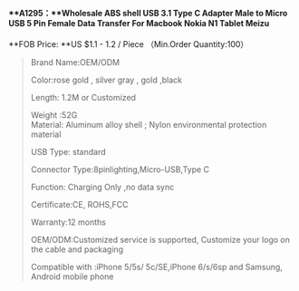 #### **A1295：**Wholesale ABS shell USB 3.1 Type C Adapter Male to Micro USB 5 Pin Female Data Transfer For Macbook Nokia N1 Tablet Meizu

**FOB Price: **US $1.1 - 1.2 / Piece （Min.Order Quantity:100）

> Brand Name:OEM/ODM
>
> Color:rose gold , silver gray , gold ,black
>
> Length: 1.2M or Customized
>
> Weight :52G  
> Material: Aluminum alloy shell ; Nylon environmental protection material
>
> USB Type: standard
>
> Connector Type:8pinlighting,Micro-USB,Type C
>
> Function: Charging Only ,no data sync
>
> Certificate:CE, ROHS,FCC
>
> Warranty:12 months
>
> OEM/ODM:Customized service is supported, Customize your logo on the cable and packaging
>
> Compatible with :iPhone 5/5s/ 5c/SE,iPhone 6/s/6sp and Samsung, Android mobile phone



